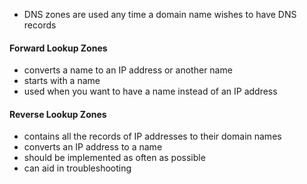 - DNS zones are used any time a domain name wishes to have DNS records
#### Forward Lookup Zones
- converts a name to an IP address or another name
- starts with a name
- used when you want to have a name instead of an IP address
#### Reverse Lookup Zones
- contains all the records of IP addresses to their domain names
- converts an IP address to a name
- should be implemented as often as possible
- can aid in troubleshooting